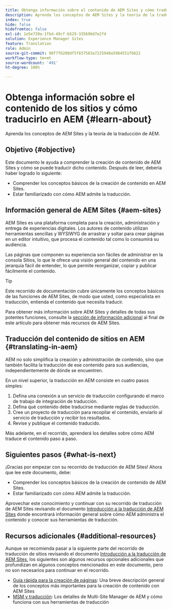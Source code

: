 ```yaml
---
title: Obtenga información sobre el contenido de AEM Sites y cómo traducirlo en AEM
description: Aprenda los conceptos de AEM Sites y la teoría de la traducción de AEM.
index: true
hide: false
hidefromtoc: false
exl-id: 1e5e739a-1fbd-49cf-b529-335696d7e2f4
solution: Experience Manager Sites
feature: Translation
role: Admin
source-git-commit: 90f7f6209df5f837583a7225940a5984551f6622
workflow-type: tm+mt
source-wordcount: '491'
ht-degree: 100%

---
```


# Obtenga información sobre el contenido de los sitios y cómo traducirlo en AEM {#learn-about}

Aprenda los conceptos de AEM Sites y la teoría de la traducción de AEM.

## Objetivo {#objective}

Este documento le ayuda a comprender la creación de contenido de AEM Sites y cómo se puede traducir dicho contenido. Después de leer, debería haber logrado lo siguiente:

* Comprender los conceptos básicos de la creación de contenido en AEM Sites.
* Estar familiarizado con cómo AEM admite la traducción.

## Información general de AEM Sites {#aem-sites}

AEM Sites es una plataforma completa para la creación, administración y entrega de experiencias digitales. Los autores de contenido utilizan herramientas sencillas y WYSIWYG de arrastrar y soltar para crear páginas en un editor intuitivo, que procesa el contenido tal como lo consumirá su audiencia.

Las páginas que componen su experiencia son fáciles de administrar en la consola Sitios, lo que le ofrece una visión general del contenido en una jerarquía fácil de entender, lo que permite reorganizar, copiar y publicar fácilmente el contenido.

>[!TIP]
>
>Este recorrido de documentación cubre únicamente los conceptos básicos de las funciones de AEM Sites, de modo que usted, como especialista en traducción, entienda el contenido que necesita traducir.
>
>Para obtener más información sobre AEM Sites y detalles de todas sus potentes funciones, consulte la [sección de información adicional](#additional-information) al final de este artículo para obtener más recursos de AEM Sites.

## Traducción del contenido de sitios en AEM {#translating-in-aem}

AEM no solo simplifica la creación y administración de contenido, sino que también facilita la traducción de ese contenido para sus audiencias, independientemente de dónde se encuentren.

En un nivel superior, la traducción en AEM consiste en cuatro pasos simples:

1. Defina una conexión a un servicio de traducción configurando el marco de trabajo de integración de traducción.
1. Defina qué contenido debe traducirse mediante reglas de traducción.
1. Cree un proyecto de traducción para recopilar el contenido, enviarlo al servicio de traducción y recibir los resultados.
1. Revise y publique el contenido traducido.


Más adelante, en el recorrido, aprenderá los detalles sobre cómo AEM traduce el contenido paso a paso.

## Siguientes pasos {#what-is-next}

¡Gracias por empezar con su recorrido de traducción de AEM Sites! Ahora que lee este documento, debe:

* Comprender los conceptos básicos de la creación de contenido de AEM Sites.
* Estar familiarizado con cómo AEM admite la traducción.

Aprovechar este conocimiento y continuar con su recorrido de traducción de AEM Sites revisando el documento [Introducción a la traducción de AEM Sites](getting-started.md) donde encontrará información general sobre cómo AEM administra el contenido y conocer sus herramientas de traducción.

## Recursos adicionales {#additional-resources}

Aunque se recomienda pasar a la siguiente parte del recorrido de traducción de sitios revisando el documento [Introducción a la traducción de AEM Sites,](getting-started.md) los siguientes son algunos recursos opcionales adicionales que profundizan en algunos conceptos mencionados en este documento, pero no son necesarios para continuar en el recorrido.

* [Guía rápida para la creación de páginas](/help/sites-cloud/authoring/quick-start.md): Una breve descripción general de los conceptos más importantes para la creación de contenido con AEM Sites
* [MSM y traducción](/help/sites-cloud/administering/msm-and-translation.md): Los detalles de Multi-Site Manager de AEM y cómo funciona con sus herramientas de traducción

